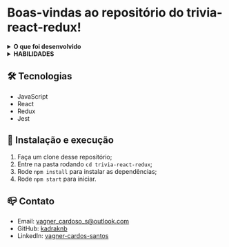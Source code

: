# Boas-vindas ao repositório do trivia-react-redux!

<details>
  <summary><strong>O que foi desenvolvido</strong></summary>
  
Foi desenvolvido um jogo de perguntas e respostas baseado no jogo Trivia (tipo um show do milhão norte americano) utilizando React e Redux, desenvolvendo em grupo suas funcionalidades de acordo com as demandas definidas em um quadro Kanban. Confira o Slack para saber como acessar o quadro! Para viver um cenário mais próximo do mercado de trabalho, você deve fazer uma cópia desse quadro para utilizar com seu grupo. É de suma importância que o grupo se organize utilizando o quadro para maior eficiência e para que se minimizem os conflitos que a união de vários códigos trará. A partir dessas demandas, teremos uma aplicação onde a pessoa usuária poderá:

- Logar no jogo e, se o email tiver cadastro no site Gravatar, ter sua foto associada ao perfil da pessoa usuária.
- Acessar a página referente ao jogo, onde se deverá escolher uma das respostas disponíveis para cada uma das perguntas apresentadas. A resposta deve ser marcada antes do contador de tempo chegar a zero, caso contrário a resposta deverá ser considerada errada.
- Ser redirecionada, após 5 perguntas respondidas, para a tela de score, onde o texto mostrado depende do número de acertos.
- Visualizar a página de ranking, se quiser, ao final de cada jogo.
- Configurar algumas opções para o jogo em uma tela de configuração acessível a partir do cabeçalho do app.

<br />
</details>
<details>
  <summary><strong>HABILIDADES</strong></summary>
  
Criar um store Redux em aplicações React

Criar reducers no Redux em aplicações React

Criar actions no Redux em aplicações React

Criar dispatchers no Redux em aplicações React

Conectar Redux aos componentes React

Criar actions assíncronas na sua aplicação React que faz uso de Redux.

Escrever testes para garantir que sua aplicação possua uma boa cobertura de testes.



<br />
</details>

## 🛠 Tecnologias

- JavaScript
- React
- Redux
- Jest

## 🚀 Instalação e execução

1. Faça um clone desse repositório;
2. Entre na pasta rodando `cd trivia-react-redux`;
3. Rode `npm install` para instalar as dependências;
4. Rode `npm start` para iniciar.

## 📪 Contato

- Email: [vagner_cardoso_s@outlook.com](vagner_cardoso_s@outlook.com)
- GitHub: [kadraknb](https://github.com/kadraknb)
- LinkedIn: [vagner-cardos-santos](https://www.linkedin.com/in/vagner-cardos-santos/)

